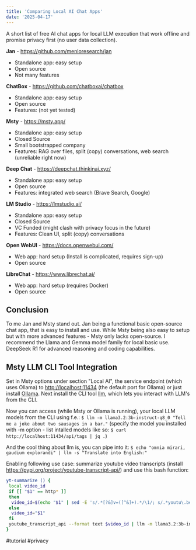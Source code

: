 ```yaml
---
title: 'Comparing Local AI Chat Apps'
date: '2025-04-17'
---
```


A short list of free AI chat apps for local LLM execution that work offline and promise privacy first (no user data collection).

**Jan** - <https://github.com/menloresearch/jan>

- Standalone app: easy setup
- Open source
- Not many features

**ChatBox** - <https://github.com/chatboxai/chatbox>

- Standalone app: easy setup
- Open source
- Features: (not yet tested)

**Msty** - <https://msty.app/>

- Standalone app: easy setup
- Closed Source
- Small bootstrapped company
- Features: RAG over files, split (copy) conversations, web search (unreliable right now)

**Deep Chat** - <https://deepchat.thinkinai.xyz/>

- Standalone app: easy setup
- Open source
- Features: integrated web search (Brave Search, Google)

**LM Studio** - <https://lmstudio.ai/>

- Standalone app: easy setup
- Closed Source
- VC Funded (might clash with privacy focus in the future)
- Features: Clean UI, split (copy) conversations

**Open WebUI** - <https://docs.openwebui.com/>

- Web app: hard setup (Install is complicated, requires sign-up)
- Open source

**LibreChat** - <https://www.librechat.ai/>

- Web app: hard setup (requires Docker)
- Open source

## Conclusion

To me Jan and Msty stand out. Jan being a functional basic open-source chat app, that is easy to install and use. While Msty being also easy to setup but with more advanced features - Msty only lacks open-source. I recommend the Llama and Gemma model family for local basic use. DeepSeek R1 for advanced reasoning and coding capabilities.

## Msty LLM CLI Tool Integration

Set in Msty options under section "Local AI", the service endpoint (which uses Ollama) to <http://localhost:11434> (the default port for Ollama) or just install [Ollama](https://ollama.com/). Next install the CLI tool [llm](https://github.com/simonw/llm?tab=readme-ov-file#installation), which lets you interact with LLM's from the CLI.

Now you can access (while Msty or Ollama is running), your local LLM models from the CLI using f.e.: `$ llm -m llama3.2:3b-instruct-q8_0 "Tell me a joke about two sausages in a bar."` (specify the model you installed with -m option - list intalled models like so: `$ curl http://localhost:11434/api/tags | jq .`)

And the cool thing about llm is, you can pipe into it: `$ echo "omnia mirari, gaudium explorandi" | llm -s "Translate into English:"`

Enabling following use case: summarize youtube video transcripts (install <https://pypi.org/project/youtube-transcript-api/>) and use this bash function:

```bash
yt-summarize () {
 local video_id
 if [[ "$1" == http* ]]
 then
  video_id=$(echo "$1" | sed -E 's/.*[?&]v=([^&]+).*/\1/; s/.*youtu\.be\/([^?&]+).*/\1/')
 else
  video_id="$1"
 fi
 youtube_transcript_api --format text $video_id | llm -m llama3.2:3b-instruct-q8_0 -s "Summarize this transcript. Exclude any mentions of sponsors, advertisements, product placements, or promotional content (e.g., 'This video is sponsored by', 'free trial', '30-day trial', 'promo code', 'Use code', 'Check out', 'Brilliant.org', 'Brilliant', 'NordVPN'). Only include the main educational or informational content and remove the rest:"
}
```

#tutorial #privacy

